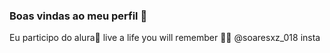 ### Boas vindas ao meu perfil 💮
Eu participo do alura💙
live a life you will remember 🖤🥀
@soaresxz_018 insta
